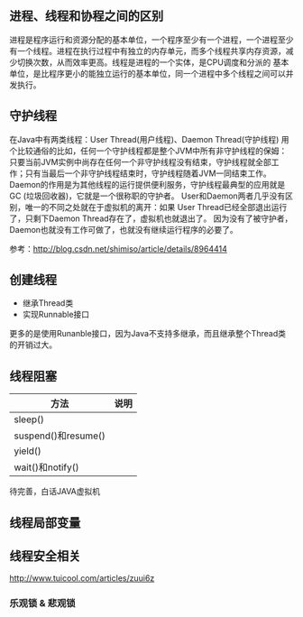 
## 进程、线程和协程之间的区别

进程是程序运行和资源分配的基本单位，一个程序至少有一个进程，一个进程至少有一个线程。进程在执行过程中有独立的内存单元，而多个线程共享内存资源，减少切换次数，从而效率更高。线程是进程的一个实体，是CPU调度和分派的 基本单位，是比程序更小的能独立运行的基本单位，同一个进程中多个线程之间可以并发执行。

## 守护线程

在Java中有两类线程：User Thread(用户线程)、Daemon Thread(守护线程) 
用个比较通俗的比如，任何一个守护线程都是整个JVM中所有非守护线程的保姆：
只要当前JVM实例中尚存在任何一个非守护线程没有结束，守护线程就全部工作；只有当最后一个非守护线程结束时，守护线程随着JVM一同结束工作。
Daemon的作用是为其他线程的运行提供便利服务，守护线程最典型的应用就是 GC (垃圾回收器)，它就是一个很称职的守护者。
User和Daemon两者几乎没有区别，唯一的不同之处就在于虚拟机的离开：如果 User Thread已经全部退出运行了，只剩下Daemon Thread存在了，虚拟机也就退出了。 因为没有了被守护者，Daemon也就没有工作可做了，也就没有继续运行程序的必要了。

参考：http://blog.csdn.net/shimiso/article/details/8964414

## 创建线程

* 继承Thread类
* 实现Runnable接口

更多的是使用Runanble接口，因为Java不支持多继承，而且继承整个Thread类的开销过大。

## 线程阻塞

方法|说明
--|--
sleep()|
suspend()和resume()|
yield()|
wait()和notify()|

待完善，白话JAVA虚拟机

## 线程局部变量


## 线程安全相关

http://www.tuicool.com/articles/zuui6z

### 乐观锁 & 悲观锁











